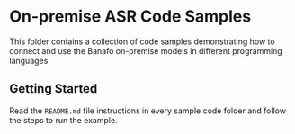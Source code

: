 # On-premise ASR Code Samples

This folder contains a collection of code samples demonstrating how to connect and use the Banafo on-premise models in different programming languages.

## Getting Started

Read the `README.md` file instructions in every sample code folder and follow the steps to run the example.
